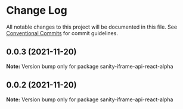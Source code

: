 # Change Log

All notable changes to this project will be documented in this file.
See [Conventional Commits](https://conventionalcommits.org) for commit guidelines.

## 0.0.3 (2021-11-20)

**Note:** Version bump only for package sanity-iframe-api-react-alpha





## 0.0.2 (2021-11-20)

**Note:** Version bump only for package sanity-iframe-api-react-alpha

